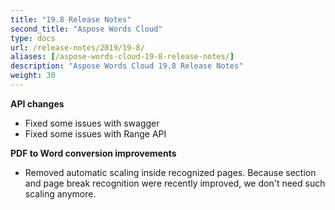 ```yaml
---
title: "19.8 Release Notes"
second_title: "Aspose Words Cloud"
type: docs
url: /release-notes/2019/19-8/
aliases: [/aspose-words-cloud-19-8-release-notes/]
description: "Aspose Words Cloud 19.8 Release Notes"
weight: 30
---
```


**API changes**

- Fixed some issues with swagger
- Fixed some issues with Range API

**PDF to Word conversion improvements**

- Removed automatic scaling inside recognized pages. Because section and page break recognition were recently improved, we don't need such scaling anymore.
